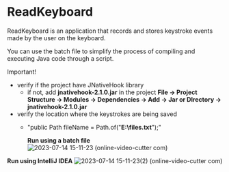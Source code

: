 # ReadKeyboard

ReadKeyboard is an application that records and stores keystroke events made by the user on the keyboard.

You can use the batch file to simplify the process of compiling and executing Java code through a script.

Important! 
- verify if the project have JNativeHook library
    - if not, add **jnativehook-2.1.0.jar** in the project
        **File -> Project Structure -> Modules -> Dependencies -> Add -> Jar or DIrectory -> jnativehook-2.1.0.jar**
- verify the location where the keystrokes are being saved
    - "public Path fileName = Path.of("**E:\\files.txt**");"

      **Run using a batch file**
![2023-07-14 15-11-23 (online-video-cutter com)](https://github.com/Iulian99/ReadKeyboard/assets/17321203/c83a5906-a6a9-4856-83b8-c0b858017a77)



**Run using IntelliJ IDEA**
![2023-07-14 15-11-23(2) (online-video-cutter com)](https://github.com/Iulian99/ReadKeyboard/assets/17321203/8dca08f8-86e1-4360-9b3b-28e868a6ebe3)

